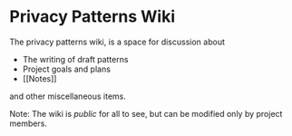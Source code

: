 # Privacy Patterns Wiki

The privacy patterns wiki, is a space for discussion about 

 * The writing of draft patterns
 * Project goals and plans
 * [[Notes]]

and other miscellaneous items. 

Note: The wiki is *public* for all to see, but can be modified only by project members. 